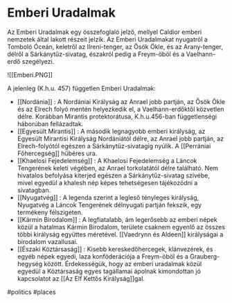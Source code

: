 # Emberi Uradalmak

Az Emberi Uradalmak egy összefoglaló jelző, mellyel Caldior emberi nemzetek által lakott részeit jelzik. Az Emberi Uradalmakat nyugatról a Tomboló Óceán, keletről az Ilreni-tenger, az Ősök Ökle, és az Arany-tenger, délről a Sárkánytűz-sivatag, északról pedig a Freym-öböl és a Vaelhann-erdő szegélyezi.

![[Emberi.PNG]]

A jelenleg (K.h.u. 457) független Emberi Uradalmak:
- [[Nordánia]] : A Nordániai Királyság az Anrael jobb partján, az Ősök Ökle és az Elrech folyó mentén helyezkedik el, a Vaelhann-erdőktől közvetlen délre. Korábban Mirantis protektorátusa, K.h.u.456-ban függetlenségi háborúban fellázadtak.
- [[Egyesült Mirantis]] : A második legnagyobb emberi királyság, az Egyesült Mirantisi Királyság Nordániától délre, az Anrael jobb partján, az Elrech-folyótól egészen a Sárkánytűz-sivatagig nyúlik. A [[Perrániai Főhercegség]] hűbéres ura.
- [[Khaelosi Fejedelemség]] : A Khaelosi Fejedelemség a Láncok Tengerének keleti végében, az Anrael torkolatától délre található. Nem hivatalos befolyása kiterjed egészen a Sárkánytűz-sivatag szívébe, mivel egyedül a khalesh nép képes tehetségesen tájékozódni a sivatagban.
- [[Nyugatvég]] : A legenda szerint a legleső tényleges királyság, Nyugatvég a Láncok Tengerének délnyugati partján fekszik, egy termékeny félszigeten.
- [[Kármin Birodalom]] : A legfiatalabb, ám legerősebb az emberi népek közül a hatalmas Kármin Birodalom, területe csaknem egyenlő az összes többi királyság együttes méretével. [[Vaedrynn és Aldeen]] királyságai a birodalom vazallusai.
- [[Északi Köztársaság]] : Kisebb kereskedőhercegek, klánvezérek, és egyéb népek egyedi, laza konföderációja a Freym-öböl és a Grauberg-hegység között. Érdekességük, hogy az emberi uradalmak közül egyedül a Köztársaság egyes tagállamai ápolnak kimondottan jó kapcsolatot az [[Az Elf Kettős Királyság]]gal.


#politics #places 